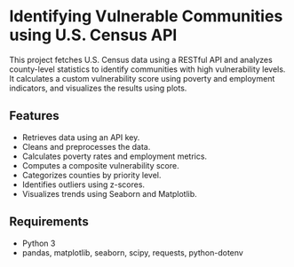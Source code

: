 # Identifying Vulnerable Communities using U.S. Census API

This project fetches U.S. Census data using a RESTful API and analyzes county-level statistics to identify communities with high vulnerability levels. It calculates a custom vulnerability score using poverty and employment indicators, and visualizes the results using plots.

## Features

- Retrieves data using an API key.
- Cleans and preprocesses the data.
- Calculates poverty rates and employment metrics.
- Computes a composite vulnerability score.
- Categorizes counties by priority level.
- Identifies outliers using z-scores.
- Visualizes trends using Seaborn and Matplotlib.

## Requirements

- Python 3
- pandas, matplotlib, seaborn, scipy, requests, python-dotenv

